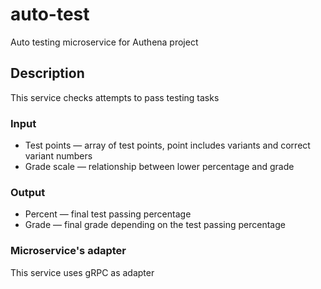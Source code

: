 # auto-test
Auto testing microservice for Authena project

## Description
This service checks attempts to pass testing tasks

### Input
* Test points — array of test points, point includes variants and correct variant numbers
* Grade scale — relationship between lower percentage and grade

### Output
* Percent — final test passing percentage
* Grade — final grade depending on the test passing percentage

### Microservice's adapter
This service uses gRPC as adapter